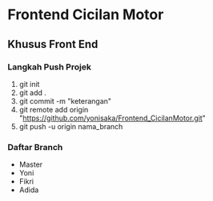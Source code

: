 # Frontend Cicilan Motor

## Khusus Front End

### Langkah Push Projek
1. git init
2. git add .
3. git commit -m "keterangan"
4. git remote add origin "https://github.com/yonisaka/Frontend_CicilanMotor.git"
5. git push -u origin nama_branch

### Daftar Branch
- Master
- Yoni
- Fikri
- Adida
